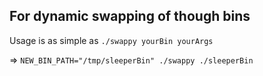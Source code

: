 ## For dynamic swapping of though bins


Usage is as simple as `./swappy yourBin yourArgs`

=> `NEW_BIN_PATH="/tmp/sleeperBin" ./swappy ./sleeperBin`